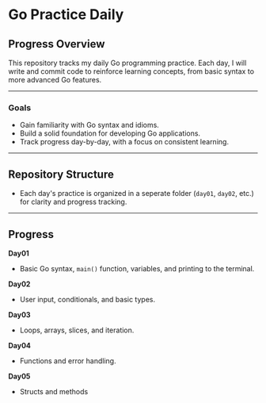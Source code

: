 # Go Practice Daily #

## Progress Overview ##

This repository tracks my daily Go programming practice. Each day, I will write and commit code to reinforce learning concepts, from basic syntax to more advanced Go features.


--- 

### Goals ###
- Gain familiarity with Go syntax and idioms.
- Build a solid foundation for developing Go applications.
- Track progress day-by-day, with a focus on consistent learning.

---

## Repository Structure ##
- Each day's practice is organized in a seperate folder (`day01`, `day02`, etc.) for clarity and progress tracking.

---

## Progress ##

**Day01** 
- Basic Go syntax, `main()` function, variables, and printing to the terminal.

**Day02** 
- User input, conditionals, and basic types.

**Day03** 
- Loops, arrays, slices, and iteration.

**Day04** 
- Functions and error handling.

**Day05** 
- Structs and methods 